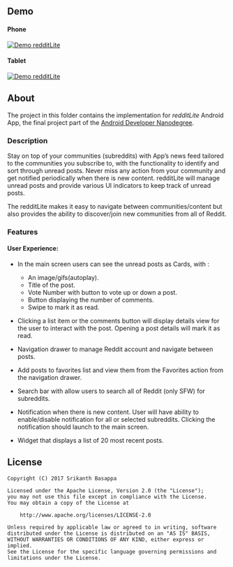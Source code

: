 Demo
---

#### Phone
[![Demo redditLite](https://thumbs.gfycat.com/RepentantHairyAsiansmallclawedotter-size_restricted.gif)](https://youtu.be/8GVDDo3jb8U)

#### Tablet
[![Demo redditLite](https://thumbs.gfycat.com/OptimalHandmadeAplomadofalcon-size_restricted.gif)](https://youtu.be/AhgIDiuJjJ0)

About
---

The project in this folder contains the implementation for *redditLite* Android App, the final project part of the [Android Developer Nanodegree](https://www.udacity.com/course/android-developer-nanodegree-by-google--nd801).

### Description
Stay on top of your communities (subreddits) with App’s news feed tailored to the communities you subscribe to, with the functionality to identify and sort through unread posts. Never miss any action from your community and get notified periodically when there is new content. redditLite will manage unread posts and provide various UI indicators to keep track of unread posts.

The redditLite makes it easy to navigate between communities/content but also provides the ability to discover/join new communities from all of Reddit.

### Features

#### User Experience:
- In the main screen users can see the unread posts as Cards, with :
  - An image/gifs(autoplay).
  - Title of the post.
  - Vote Number with button to vote up or down a post.
  - Button displaying the number of comments.
  - Swipe to mark it as read.

- Clicking a list item or the comments button will display details view for the user to interact with the post. Opening a post details will mark it as read.
- Navigation drawer to manage Reddit account and navigate between posts.
- Add posts to favorites list and view them from the Favorites action from the navigation drawer.
- Search bar with allow users to search all of Reddit (only SFW) for subreddits.
- Notification when there is new content. User will have ability to enable/disable notification for all or selected subreddits. Clicking the notification should launch to the main screen.
- Widget that displays a list of 20 most recent posts.



License
----

```
Copyright (C) 2017 Srikanth Basappa

Licensed under the Apache License, Version 2.0 (the "License");
you may not use this file except in compliance with the License.
You may obtain a copy of the License at

    http://www.apache.org/licenses/LICENSE-2.0

Unless required by applicable law or agreed to in writing, software
distributed under the License is distributed on an "AS IS" BASIS,
WITHOUT WARRANTIES OR CONDITIONS OF ANY KIND, either express or implied.
See the License for the specific language governing permissions and limitations under the License.
```